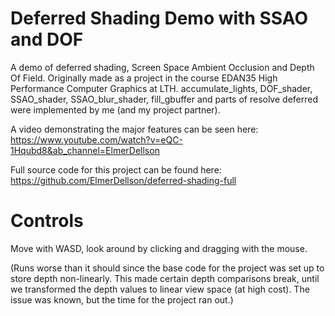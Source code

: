 # Deferred Shading Demo with SSAO and DOF

A demo of deferred shading, Screen Space Ambient Occlusion and Depth Of Field. Originally made as a project in the course EDAN35 High Performance Computer Graphics at LTH. accumulate_lights, DOF_shader, SSAO_shader, SSAO_blur_shader, fill_gbuffer and parts of resolve deferred were implemented by me (and my project partner).

A video demonstrating the major features can be seen here: https://www.youtube.com/watch?v=eQC-1Hqubd8&ab_channel=ElmerDellson

Full source code for this project can be found here: https://github.com/ElmerDellson/deferred-shading-full

# Controls
Move with WASD, look around by clicking and dragging with the mouse.

(Runs worse than it should since the base code for the project was set up to store depth non-linearly. This made certain depth comparisons break, until we transformed the depth values to linear view space (at high cost). The issue was known, but the time for the project ran out.)
